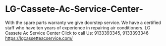 # LG-Cassete-Ac-Service-Center-
With the spare parts warranty we give doorstep service. We have a certified staff who have ten years of experience in repairing air conditioners. LG Cassete Ac Service Center   Click to call Us: 9133393345, 9133393346 https://lgcassetteacservice.com/
